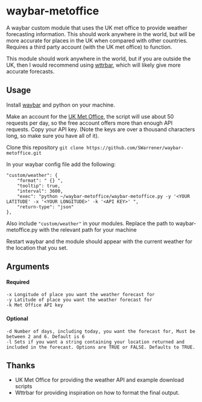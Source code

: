 # waybar-metoffice

A waybar custom module that uses the UK met office to provide weather forecasting information. This should work anywhere in the world, but will be more accurate for places in the UK when compared with other countries. Requires a third party account (with the UK met office) to function.

This module should work anywhere in the world, but if you are outside the UK, then I would recommend using [wttrbar](https://github.com/bjesus/wttrbar), which will likely give more accurate forecasts.

## Usage

Install [waybar](https://github.com/Alexays/Waybar) and python on your machine. 

Make an account for the [UK Met Office](https://datahub.metoffice.gov.uk/), the script will use about 50 requests per day, so the free account offers more than enough API requests. Copy your API key. (Note the keys are over a thousand characters long, so make sure you have all of it).

Clone this repository `git clone https://github.com/SWarrener/waybar-metoffice.git`

In your waybar config file add the following:

    "custom/weather": {
		"format": " {} ",
		"tooltip": true,
		"interval": 3600,
		"exec": "python ~/waybar-metoffice/waybar-metoffice.py -y '<YOUR LATITUDE' -x '<YOUR LONGITUDE>' -k '<API KEY>' ",
		"return-type": "json"
	},

Also include `"custom/weather"` in your modules. Replace the path to waybar-metoffice.py with the relevant path for your machine

Restart waybar and the module should appear with the current weather for the location that you set.

## Arguments
#### Required
    -x Longitude of place you want the weather forecast for
    -y Latitude of place you want the weather forecast for 
    -k Met Office API key

#### Optional
    -d Number of days, including today, you want the forecast for, Must be between 2 and 6. Default is 6
    -l Sets if you want a string containing your location returned and included in the forecast. Options are TRUE or FALSE. Defaults to TRUE.

## Thanks
- UK Met Office for providing the weather API and example download scripts
- Wttrbar for providing inspiration on how to format the final output.
